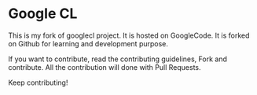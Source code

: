 Google CL
=========
 
This is my fork of googlecl project. It is hosted on GoogleCode. It is forked on Github for learning and development purpose. 


If you want to contribute, read the contributing guidelines, Fork and contribute. All the contribution will done with Pull Requests.


 Keep contributing! 
